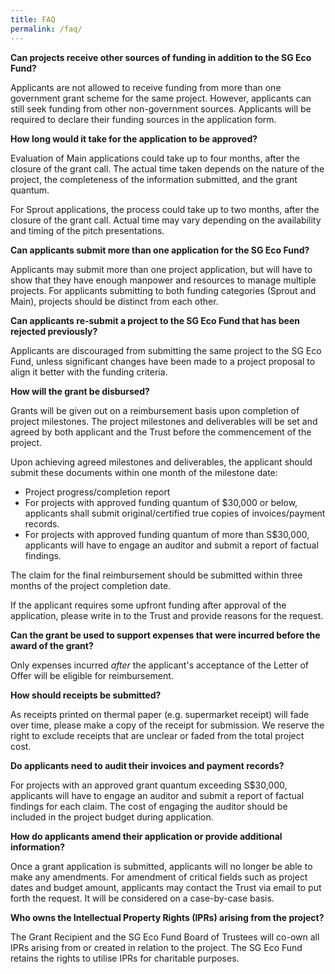 ```yaml
---
title: FAQ
permalink: /faq/
---
```


**Can projects receive other sources of funding in addition to the SG Eco Fund?**

Applicants are not allowed to receive funding from more than one government grant scheme for the same project. However, applicants can still seek funding from other non-government sources. Applicants will be required to declare their funding sources in the application form.

**How long would it take for the application to be approved?**

Evaluation of Main applications could take up to four months, after the closure of the grant call. The actual time taken depends on the nature of the project, the completeness of the information submitted, and the grant quantum.

For Sprout applications, the process could take up to two months, after the closure of the grant call. Actual time may vary depending on the availability and timing of the pitch presentations.

**Can applicants submit more than one application for the SG Eco Fund?**

Applicants may submit more than one project application, but will have to show that they have enough manpower and resources to manage multiple projects. For applicants submitting to both funding categories (Sprout and Main), projects should be distinct from each other.

**Can applicants re-submit a project to the SG Eco Fund that has been rejected previously?**

Applicants are discouraged from submitting the same project to the SG Eco Fund, unless significant changes have been made to a project proposal to align it better with the funding criteria.

**How will the grant be disbursed?**

Grants will be given out on a reimbursement basis upon completion of project milestones. The project milestones and deliverables will be set and agreed by both applicant and the Trust before the commencement of the project.

Upon achieving agreed milestones and deliverables, the applicant should submit these documents within one month of the milestone date:

- Project progress/completion report
- For projects with approved funding quantum of $30,000 or below, applicants shall submit original/certified true copies of invoices/payment records.
- For projects with approved funding quantum of more than S$30,000, applicants will have to engage an auditor and submit a report of factual findings.

The claim for the final reimbursement should be submitted within three months of the project completion date.

If the applicant requires some upfront funding after approval of the application, please write in to the Trust and provide reasons for the request.

**Can the grant be used to support expenses that were incurred before the award of the grant?**

Only expenses incurred _after_ the applicant&#39;s acceptance of the Letter of Offer will be eligible for reimbursement.

**How should receipts be submitted?**

As receipts printed on thermal paper (e.g. supermarket receipt) will fade over time, please make a copy of the receipt for submission. We reserve the right to exclude receipts that are unclear or faded from the total project cost.

**Do applicants need to audit their invoices and payment records?**

For projects with an approved grant quantum exceeding S$30,000, applicants will have to engage an auditor and submit a report of factual findings for each claim. The cost of engaging the auditor should be included in the project budget during application.

**How do applicants amend their application or provide additional information?**

Once a grant application is submitted, applicants will no longer be able to make any amendments. For amendment of critical fields such as project dates and budget amount, applicants may contact the Trust via email to put forth the request. It will be considered on a case-by-case basis.

**Who owns the Intellectual Property Rights (IPRs) arising from the project?**

The Grant Recipient and the SG Eco Fund Board of Trustees will co-own all IPRs arising from or created in relation to the project. The SG Eco Fund retains the rights to utilise IPRs for charitable purposes.

